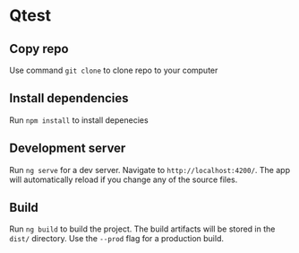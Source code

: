 # Qtest

## Copy repo

Use command `git clone` to clone repo to your computer

## Install dependencies

Run `npm install` to install depenecies

## Development server

Run `ng serve` for a dev server. Navigate to `http://localhost:4200/`. The app will automatically reload if you change any of the source files.

## Build

Run `ng build` to build the project. The build artifacts will be stored in the `dist/` directory. Use the `--prod` flag for a production build.

